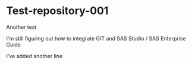 # Test-repository-001
Another test

I'm still figuring out how to integrate GIT and SAS Studio / SAS Enterprise Guide

I've added another line
